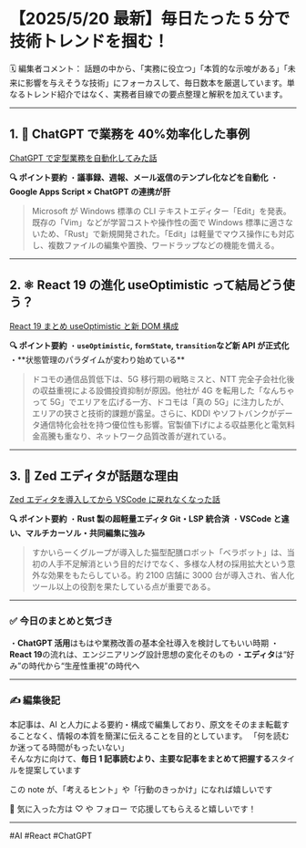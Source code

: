 # 【2025/5/20 最新】毎日たった 5 分で技術トレンドを掴む！

🗓️ 編集者コメント：
話題の中から、「実務に役立つ」「本質的な示唆がある」「未来に影響を与えそうな技術」にフォーカスして、毎日数本を厳選しています。単なるトレンド紹介ではなく、実務者目線での要点整理と解釈を加えています。

---

## 1. 🧠 ChatGPT で業務を 40%効率化した事例

[ChatGPT で定型業務を自動化してみた話](https://example.com/article1)

**🔍 ポイント要約**
・**議事録、週報、メール返信のテンプレ化などを自動化**
・**Google Apps Script × ChatGPT の連携が肝**

> Microsoft が Windows 標準の CLI テキストエディター「Edit」を発表。既存の「Vim」などが学習コストや操作性の面で Windows 標準に適さないため、「Rust」で新規開発された。「Edit」は軽量でマウス操作にも対応し、複数ファイルの編集や置換、ワードラップなどの機能を備える。

---

## 2. ⚛️ React 19 の進化 useOptimistic って結局どう使う？

[React 19 まとめ useOptimistic と新 DOM 構成](https://example.com/article2)

**🔍 ポイント要約**
・**`useOptimistic`, `formState`, `transition`など新 API が正式化**
・\*\*状態管理のパラダイムが変わり始めている\*\*

> ドコモの通信品質低下は、5G 移行期の戦略ミスと、NTT 完全子会社化後の収益重視による設備投資抑制が原因。他社が 4G を転用した「なんちゃって 5G」でエリアを広げる一方、ドコモは「真の 5G」に注力したが、エリアの狭さと技術的課題が露呈。さらに、KDDI やソフトバンクがデータ通信特化会社を持つ優位性も影響。官製値下げによる収益悪化と電気料金高騰も重なり、ネットワーク品質改善が遅れている。

---

## 3. 🧰 Zed エディタが話題な理由

[Zed エディタを導入してから VSCode に戻れなくなった話](https://example.com/article3)

**🔍 ポイント要約**
・**Rust 製の超軽量エディタ Git・LSP 統合済**
・**VSCode と違い、マルチカーソル・共同編集に強み**

> すかいらーくグループが導入した猫型配膳ロボット「ベラボット」は、当初の人手不足解消という目的だけでなく、多様な人材の採用拡大という意外な効果をもたらしている。約 2100 店舗に 3000 台が導入され、省人化ツール以上の役割を果たしている点が重要である。

---

### ✅ 今日のまとめと気づき

・**ChatGPT 活用**はもはや業務改善の基本全社導入を検討してもいい時期
・**React 19**の流れは、エンジニアリング設計思想の変化そのもの
・**エディタ**は“好み”の時代から“生産性重視”の時代へ

---

### ✍️ 編集後記

本記事は、AI と人力による要約・構成で編集しており、原文をそのまま転載することなく、情報の本質を簡潔に伝えることを目的としています。
「何を読むか迷ってる時間がもったいない」  
そんな方に向けて、**毎日 1 記事読むより、主要な記事をまとめて把握する**スタイルを提案しています

この note が、「考えるヒント」や「行動のきっかけ」になれば嬉しいです

💬 気に入った方は ♡ や フォロー で応援してもらえると嬉しいです！

---

#AI #React #ChatGPT
